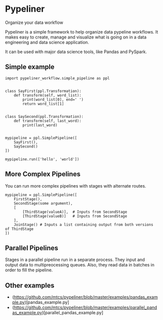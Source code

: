 # Pypeliner
Organize your data workflow

Pypeliner is a simple framework to help organize data pypeline workflows. It makes easy to create, manage and visualize what is going on in a data engineering and data science application.

It can be used with major data science tools, like Pandas and PySpark.

## Simple example

```
import pypeliner_workflow.simple_pipeline as ppl


class SayFirst(ppl.Transformation):
    def transform(self, word_list):
        print(word_list[0], end=' ')
        return word_list[1]


class SaySecond(ppl.Transformation):
    def transform(self, last_word):
        print(last_word)


mypipeline = ppl.SimplePipeline([
    SayFirst(),
    SaySecond()
])

mypipeline.run(['hello', 'world'])
```

## More Complex Pipelines

You can run more complex pipelines with stages with alternate routes.

```
mypipeline = ppl.SimplePipeline([
    FirstStage(),
    SecondStage(some argument),
    [
        [ThirdStage(valueA)],  # Inputs from SecondStage
        [ThirdStage(valueB)]   # Inputs from SecondStage
    ],
    JoinStage() # Inputs a list containing output from both versions of ThirdStage
])
```

## Parallel Pipelines

Stages in a parallel pipeline run in a separate process. They input and output data to multipreocessing queues. Also, they read data in batches in order to fill the pipeline.

## Other examples
* (https://github.com/mtcs/pypeliner/blob/master/examples/pandas_example.py)[pandas_example.py]
* (https://github.com/mtcs/pypeliner/blob/master/examples/parallel_pandas_example.py)[parallel_pandas_example.py]
